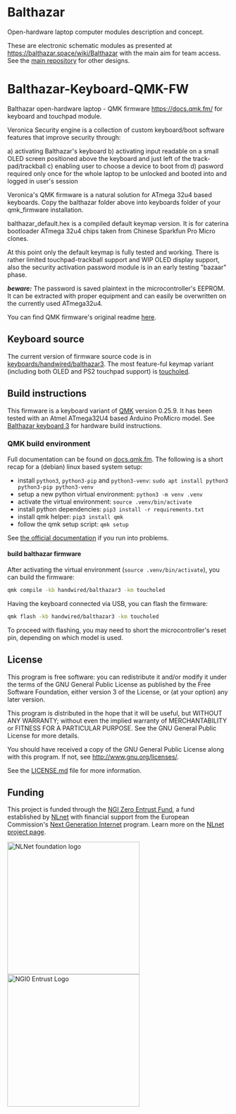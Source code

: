 # Balthazar

Open-hardware laptop computer modules description and concept.

These are electronic schematic modules as presented at https://balthazar.space/wiki/Balthazar with the main aim for team access. See the [main repository](https://github.com/balthazar-space/balthazar) for other designs.

# Balthazar-Keyboard-QMK-FW

Balthazar open-hardware laptop - QMK firmware https://docs.qmk.fm/ for keyboard and touchpad module.

Veronica Security engine is a collection of custom keyboard/boot software features that improve security through:

a) activating Balthazar's keyboard 
b) activating input readable on a small OLED screen positioned above the keyboard and just left of the track-pad/trackball
c) enabling user to choose a device to boot from
d) pasword required only once for the whole laptop to be unlocked and booted into and logged in user's session

Veronica's QMK firmware is a natural solution for ATmega 32u4 based keyboards. 
Copy the balthazar folder above into keyboards folder of your qmk_firmware installation. 

balthazar_default.hex is a compiled default keymap version. 
It is for caterina bootloader ATmega 32u4 chips taken from Chinese Sparkfun Pro Micro clones.

At this point only the default keymap is fully tested and working. 
There is rather limited touchpad-trackball support and WIP OLED display support, also the security activation password module is in an early testing "bazaar" phase.

**_beware:_** The password is saved plaintext in the microcontroller's EEPROM. It can be extracted with proper equipment and can easily be overwritten on the currently used ATmega32u4.

You can find QMK firmware's original readme [here](./readme.qmk.md).

## Keyboard source

The current version of firmware source code is in [keyboards/handwired/balthazar3](./keyboards/handwired/balthazar3). The most feature-ful keymap variant (including both OLED and PS2 touchpad support) is [toucholed](./keyboards/handwired/balthazar3/keymaps/toucholed).

## Build instructions

This firmware is a keyboard variant of [QMK](https://qmk.fm/) version 0.25.9. It has been tested with an Atmel ATmega32U4 based Arduino ProMicro model. See [Balthazar keyboard 3](https://github.com/balthazar-space/balthazarKeyboard3) for hardware build instructions.

### QMK build environment

Full documentation can be found on [docs.qmk.fm](https://docs.qmk.fm/newbs_getting_started).
The following is a short recap for a (debian) linux based system setup:
- install `python3`, `python3-pip` and `python3-venv`: `sudo apt install python3 python3-pip python3-venv`
- setup a new python virtual environment: `python3 -m venv .venv`
- activate the virtual environment: `source .venv/bin/activate`
- install python dependencies: `pip3 install -r requirements.txt`
- install qmk helper: `pip3 install qmk`
- follow the qmk setup script: `qmk setup`

See [the official documentation](https://docs.qmk.fm/newbs_getting_started) if you run into problems.

#### build balthazar firmware

After activating the virtual environment (`source .venv/bin/activate`), you can build the firmware:

```bash
qmk compile -kb handwired/balthazar3 -km toucholed
```

Having the keyboard connected via USB, you can flash the firmware:
```bash
qmk flash -kb handwired/balthazar3 -km toucholed
```

To proceed with flashing, you may need to short the microcontroller's reset pin, depending on which model is used.

## License

This program is free software: you can redistribute it and/or modify
it under the terms of the GNU General Public License as published by
the Free Software Foundation, either version 3 of the License, or
(at your option) any later version.

This program is distributed in the hope that it will be useful,
but WITHOUT ANY WARRANTY; without even the implied warranty of
MERCHANTABILITY or FITNESS FOR A PARTICULAR PURPOSE.  See the
GNU General Public License for more details.

You should have received a copy of the GNU General Public License
along with this program.  If not, see <http://www.gnu.org/licenses/>.

See the [LICENSE.md](./LICENSE.md) file for more information.

## Funding

This project is funded through the [NGI Zero Entrust Fund](https://nlnet.nl/entrust), a fund
established by [NLnet](https://nlnet.nl) with financial support from the European Commission's
[Next Generation Internet](https://ngi.eu) program. Learn more on the [NLnet project page](https://nlnet.nl/project/Balthazar-Casing/).

[<img src="https://nlnet.nl/logo/banner.png" alt="NLNet foundation logo" width="300" />](https://nlnet.nl)
[<img src="https://nlnet.nl/image/logos/NGI0Entrust_tag.svg" alt="NGI0 Entrust Logo" width="300" />](https://nlnet.nl/entrust)
